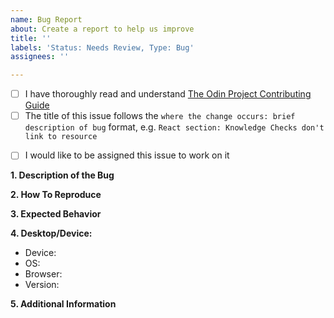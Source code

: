 ```yaml
---
name: Bug Report
about: Create a report to help us improve
title: ''
labels: 'Status: Needs Review, Type: Bug'
assignees: ''

---
```

<!-- Thank you for taking the time to submit a bug report to The Odin Project. In order to get issues closed in a reasonable amount of time, you must include a baseline of information about the bug in question. Please read this template in its entirety before filling it out to ensure that it is filled out correctly. -->

<!-- Complete the following REQUIRED checkboxes by replacing the whitespace between the square brackets with an 'x', e.g. [x]. -->
- [ ] I have thoroughly read and understand [The Odin Project Contributing Guide](https://github.com/TheOdinProject/theodinproject/blob/main/CONTRIBUTING.md)
- [ ] The title of this issue follows the `where the change occurs: brief description of bug` format, e.g. `React section: Knowledge Checks don't link to resource`

<!-- The following checkbox is OPTIONAL. Completing it does not guarantee you will be assigned this issue, but rather lets us know you are interested in working on it. -->
- [ ] I would like to be assigned this issue to work on it

**1. Description of the Bug**
<!-- A clear and concise description of what the bug is. Include any screenshots that may help show the bug in action. -->


**2. How To Reproduce**
<!-- What steps one might need to take in order to reproduce this bug. -->


**3. Expected Behavior**
<!-- A brief description of what you expected to happen. -->


**4. Desktop/Device:**
 - Device: <!-- [e.g. iPhone6] -->
 - OS: <!-- [e.g. iOS] -->
 - Browser: <!-- [e.g. chrome, safari] -->
 - Version: <!-- [e.g. 22] -->

**5. Additional Information**
<!-- Any additional information about the bug. -->

